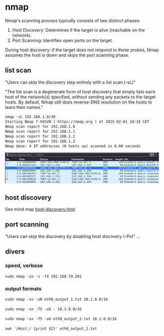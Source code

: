 # nmap

Nmap's scanning process typically consists of two distinct phases:
1. Host Discovery: Determines if the target is alive (reachable on the network).
2. Port Scanning: Identifies open ports on the target.

During host discovery: if the target does not respond to these probes, Nmap assumes the host is down and skips the port scanning phase.

## list scan

"Users can skip the discovery step entirely with a list scan (-sL)"

"The list scan is a degenerate form of host discovery that simply lists each host of the network(s) specified, without sending any packets to the target hosts. By default, Nmap still does reverse-DNS resolution on the hosts to learn their names."

```
nmap -sL 192.168.1.0/30
Starting Nmap 7.94SVN ( https://nmap.org ) at 2025-02-01 10:18 CET
Nmap scan report for 192.168.1.0
Nmap scan report for 192.168.1.1
Nmap scan report for 192.168.1.2
Nmap scan report for 192.168.1.3
Nmap done: 4 IP addresses (0 hosts up) scanned in 0.00 seconds
```
![nmap_sL.png](./docs/nmap_sL.png?raw=true)

## host discovery

See mind map [host-discovery.html](./docs/host-discovery.html?raw=true)

## port scanning

"Users can skip the discovery by disabling host discovery (-Pn)"
...

## divers

### speed, verbose
```
sudo nmap -sn -v -T4 192.168.79.201
```

### output formats
```
sudo nmap -sn -oN eth0_output_1.txt 10.1.0.0/16

sudo nmap -sn -T5 -oG - 10.1.0.0/16

sudo nmap -sn -T5 -oG eth0_output_2.txt 10.1.0.0/16

awk '/Host:/ {print $2}' eth0_output_2.txt
```